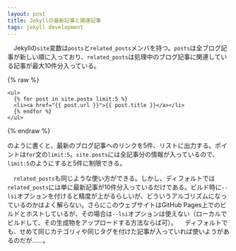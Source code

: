 ```yaml
---
layout: post
title: Jekyllの最新記事と関連記事
tags: jekyll development
---
```

　Jekyllの`site`変数は`posts`と`related_posts`メンバを持つ。`posts`は全ブログ記事が新しい順に入っており、`related_posts`は処理中のブログ記事に関連している記事が最大10件分入っている。

{% raw %}
```
<ul>
  {% for post in site.posts limit:5 %}
  <li><a href="{{ post.url }}">{{ post.title }}</a></li>
  {% endfor %}
</ul>
```
{% endraw %}

のように書くと、最新のブログ記事へのリンクを5件、リストに出力する。ポイントは`for`文の`limit:5`。`site.posts`には全記事分の情報が入っているので、`limit:5`のようにすると5件に制限できる。

　`related_posts`も同じような使い方ができる。しかし、ディフォルトでは`related_posts`には単に最新記事が10件分入っているだけである。ビルド時に`--lsi`オプションを付けると精度が上がるらしいが、どういうアルゴリズムになっているのかはよく解らない。さらにこのウェブサイトはGitHub Pages上でのビルドとホストしているが、その場合は`--lsi`オプションは使えない（ローカルでビルドして、その生成物をアップロードする方法ならば可）。
　ディフォルトでも、せめて同じカテゴリィや同じタグを付けた記事が入っていれば使いようがあるのだが……。
